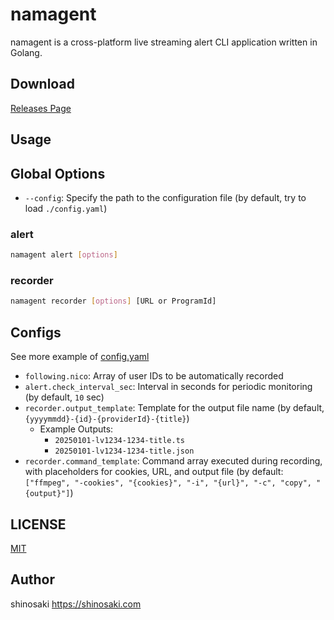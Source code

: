 # namagent

namagent is a cross-platform live streaming alert CLI application written in Golang.

## Download
[Releases Page](https://github.com/shinosaki/namagent/releases)

## Usage

## Global Options
- `--config`: Specify the path to the configuration file (by default, try to load `./config.yaml`)

### alert

```bash
namagent alert [options]
```

### recorder

```bash
namagent recorder [options] [URL or ProgramId]
```

## Configs

See more example of [config.yaml](./config.yaml)

- `following.nico`: Array of user IDs to be automatically recorded
- `alert.check_interval_sec`: Interval in seconds for periodic monitoring (by default, `10` sec)
- `recorder.output_template`: Template for the output file name (by default, `{yyyymmdd}-{id}-{providerId}-{title}`)
  - Example Outputs:
    - `20250101-lv1234-1234-title.ts`
    - `20250101-lv1234-1234-title.json`
- `recorder.command_template`: Command array executed during recording, with placeholders for cookies, URL, and output file (by default: `["ffmpeg", "-cookies", "{cookies}", "-i", "{url}", "-c", "copy", "{output}"]`)

## LICENSE
[MIT](./LICENSE)

## Author
shinosaki https://shinosaki.com
